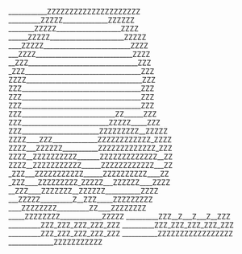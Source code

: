 ____________ZZZZZZZZZZZZZZZZZZZZZ 
__________ZZZZZ______________ZZZZZZ 
________ZZZZZ____________________ZZZZ 
______ZZZZZ_______________________ZZZZZ 
____ZZZZZ___________________________ZZZZ 
___ZZZZ______________________________ZZZZ 
__ZZZ__________________________________ZZZ 
_ZZZ____________________________________ZZZ 
ZZZZ____________________________________ZZZ 
ZZZ_____________________________________ZZZ 
ZZZ_____________________________________ZZZ 
ZZZ_____________________________________ZZZ 
ZZZ_____________________________ZZ______ZZZ 
ZZZ___________________________ZZZZZ_____ZZZ 
ZZZ________________________ZZZZZZZZZ__ZZZZZ 
ZZZZ____ZZZ______________ZZZZZZZZZZZZ_ZZZZ 
ZZZZ___ZZZZZZ___________ZZZZZZZZZZZZZ_ZZZ 
ZZZZ__ZZZZZZZZZZ_______ZZZZZZZZZZZZZ__ZZ 
ZZZZ__ZZZZZZZZZZZ______ZZZZZZZZZZZZ___ZZ 
_ZZZ___ZZZZZZZZZZZ______ZZZZZZZZZZ____ZZ 
_ZZZ____ZZZZZZZZZ_ZZZZZ___ZZZZZZ____ZZZZ 
__ZZZ____ZZZZZZZ__ZZZZZZ___________ZZZZ 
___ZZZZZ__________Z__ZZZ_____ZZZZZZZZZ 
____ZZZZZZZZ__________ZZ____ZZZZZZZZ 
_____ZZZZZZZZ_____________ZZZZZ 
__________ZZZ__Z___Z___Z__ZZZ 
__________ZZZ_ZZZ_ZZZ_ZZZ_ZZZ 
__________ZZZ_ZZZ_ZZZ_ZZZ_ZZZ 
__________ZZZ_ZZZ_ZZZ_ZZZ_ZZZ 
___________ZZZZZZZZZZZZZZZZZ 
______________ZZZZZZZZZZZ 
